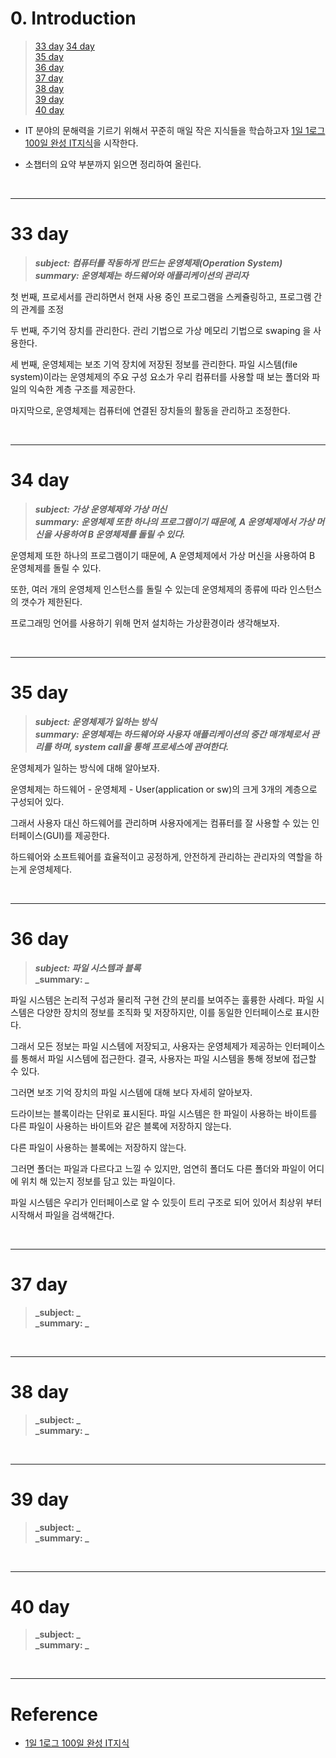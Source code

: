 # 0. Introduction

> [33 day](#33-day)
> [34 day](#34-day)  
> [35 day](#35-day)  
> [36 day](#36-day)  
> [37 day](#37-day)  
> [38 day](#38-day)  
> [39 day](#39-day)  
> [40 day](#40-day)  


- IT 분야의 문해력을 기르기 위해서 꾸준히 매일 작은 지식들을 학습하고자 [1일 1로그 100일 완성 IT지식](http://www.kyobobook.co.kr/product/detailViewKor.laf?ejkGb=KOR&mallGb=KOR&barcode=9788966263301&orderClick=LEa&Kc=)을 시작한다. 


- 소챕터의 요약 부분까지 읽으면 정리하여 올린다.

<br>

---
# 33 day

> **_subject: 컴퓨터를 작동하게 만드는 운영체제(Operation System)_**  
> **_summary: 운영체제는 하드웨어와 애플리케이션의 관리자_**

첫 번째, 프로세서를 관리하면서 현재 사용 중인 프로그램을 스케쥴링하고, 프로그램 간의 관계를 조정  

두 번째, 주기억 장치를 관리한다. 관리 기법으로 가상 메모리 기법으로 swaping 을 사용한다.  

세 번째, 운영체제는 보조 기억 장치에 저장된 정보를 관리한다. 파일 시스템(file system)이라는 운영체제의 주요 구성 요소가 우리 컴퓨터를 사용할 때 보는 폴더와 파일의 익숙한 계층 구조를 제공한다. 

마지막으로, 운영체제는 컴퓨터에 연결된 장치들의 활동을 관리하고 조정한다. 


<br>

---
# 34 day

> **_subject: 가상 운영체제와 가상 머신_**  
> **_summary: 운영체제 또한 하나의 프로그램이기 때문에, A 운영체제에서 가상 머신을 사용하여 B 운영체제를 돌릴 수 있다._**


운영체제 또한 하나의 프로그램이기 때문에, A 운영체제에서 가상 머신을 사용하여 B 운영체제를 돌릴 수 있다. 

또한, 여러 개의 운영체제 인스턴스를 돌릴 수 있는데 운영체제의 종류에 따라 인스턴스의 갯수가 제한된다. 

프로그래밍 언어를 사용하기 위해 먼저 설치하는 가상환경이라 생각해보자.

<br>

---
# 35 day

> **_subject: 운영체제가 일하는 방식_**  
> **_summary: 운영체제는 하드웨어와 사용자 애플리케이션의 중간 매개체로서 관리를 하며, system call을 통해 프로세스에 관여한다._**

운영체제가 일하는 방식에 대해 알아보자. 

운영체제는 하드웨어 - 운영체제 - User(application or sw)의 크게 3개의 계층으로 구성되어 있다. 

그래서 사용자 대신 하드웨어를 관리하며 사용자에게는 컴퓨터를 잘 사용할 수 있는 인터페이스(GUI)를 제공한다. 

하드웨어와 소프트웨어를 효율적이고 공정하게, 안전하게 관리하는 관리자의 역할을 하는게 운영체제다.

<br>

---
# 36 day

> **_subject: 파일 시스템과 블록_**  
> **_summary:  _**

파일 시스템은 논리적 구성과 물리적 구현 간의 분리를 보여주는 훌륭한 사례다. 파일 시스템은 다양한 장치의 정보를 조직화 및 저장하지만, 이를 동일한 인터페이스로 표시한다. 

그래서 모든 정보는 파일 시스템에 저장되고, 사용자는 운영체제가 제공하는 인터페이스를 통해서 파일 시스템에 접근한다. 결국, 사용자는 파일 시스템을 통해 정보에 접근할 수 있다. 

그러면 보조 기억 장치의 파일 시스템에 대해 보다 자세히 알아보자. 

드라이브는 블록이라는 단위로 표시된다. 파일 시스템은 한 파일이 사용하는 바이트를 다른 파일이 사용하는 바이트와 같은 블록에 저장하지 않는다.  

다른 파일이 사용하는 블록에는 저장하지 않는다.  

그러면 폴더는 파일과 다르다고 느낄 수 있지만, 엄연히 폴더도 다른 폴더와 파일이 어디에 위치 해 있는지 정보를 담고 있는 파일이다.  

파일 시스템은 우리가 인터페이스로 알 수 있듯이 트리 구조로 되어 있어서 최상위 부터 시작해서 파일을 검색해간다.

<br>

---
# 37 day

> **_subject: _**  
> **_summary:  _**


<br>

---
# 38 day

> **_subject: _**  
> **_summary:  _**


<br>

---
# 39 day

> **_subject: _**  
> **_summary:  _**


<br>

---
# 40 day

> **_subject: _**  
> **_summary:  _**


<br>

---
# Reference

- [1일 1로그 100일 완성 IT지식](http://www.kyobobook.co.kr/product/detailViewKor.laf?ejkGb=KOR&mallGb=KOR&barcode=9788966263301&orderClick=LEa&Kc=) 